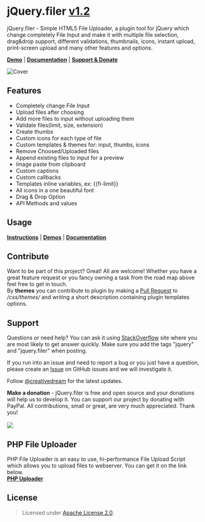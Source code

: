 jQuery.filer <a href="https://github.com/CreativeDream/jQuery.filer/releases/tag/v1.2">v1.2</a>
============
jQuery.filer - Simple HTML5 File Uploader, a plugin tool for jQuery which change completely File Input and make it with multiple file selection, drag&drop support, different validations, thumbnails, icons, instant upload, print-screen upload and many other features and options.

<b><a href="http://filer.grandesign.md/" target="blank">Demo</a></b> | <b><a href="http://filer.grandesign.md/#documentation" target="blank">Documentation</a></b> | <b><a href="http://filer.grandesign.md/#support" target="blank">Support & Donate</a></b>


![Cover](http://filer.grandesign.md/images/content/cover2.jpg "jQuery.filer")

Features
-------
* Completely change File Input
* Upload files after choosing
* Add more files to input without uploading them
* Validate files(limit, size, extension)
* Create thumbs
* Custom icons for each type of file
* Custom templates & themes for: input, thumbs, icons
* Remove Choosed/Uploaded files
* Append existing files to input for a preview
* Image paste from clipboard
* Custom captions
* Custom callbacks
* Templates inline variables, ex: {{fi-limit}}
* All icons in a one beautiful font
* Drag & Drop Option
* API Methods and values

Usage
-------
<b><a href="http://filer.grandesign.md/#instructions" target="blank">Instructions</a></b> | <b><a href="http://filer.grandesign.md/#demos" target="blank">Demos</a></b> | <b><a href="http://filer.grandesign.md/#documentation" target="blank">Documentation</a></b>

Contribute
-------
Want to be part of this project? Great! All are welcome!
Whether you have a great feature request or you fancy owning a task from the road map above feel free to get in touch.
<br>
By <b>themes</b> you can contribute to plugin by making a <a href="https://github.com/CreativeDream/jquery.filer/pulls" target="_blank">Pull Request</a> to <i>/css/themes/</i> and writing a short description containing plugin templates options.

Support
-------
Questions or need help? You can ask it using <a href="http://stackoverflow.com/questions/ask?tags=jQuery,jquery.filer" target="_blank">StackOverflow</a> site where you are most likely to get answer quickly. Make sure you add the tags "jquery" and "jquery.filer" when posting.

If you run into an issue and need to report a bug or you just have a question, please create an <a href="https://github.com/CreativeDream/jquery.filer/issues" target="_blank">Issue</a> on GitHub issues and we will investigate it.

Follow <a href="http://twitter.com/increativedream">@creativedream</a> for the latest updates.

<b>Make a donation</b> - jQuery.filer is free and open source and your donations will help us to develop it. You can support our project by donating with PayPal. All contributions, small or great, are very much appreciated. Thank you!
<br><br>
<a href="https://www.paypal.com/cgi-bin/webscr?cmd=_s-xclick&hosted_button_id=WFVGJ66RW22GJ" target="_blank"><img src="http://filer.grandesign.md/images/icons/1445905675_paypal-curved.png"></a>

PHP File Uploader
-------
PHP File Uploader is an easy to use, hi-performance File Upload Script which allows you to upload files to webserver. You can get it on the link below.
<br><b><a href="https://github.com/CreativeDream/php-uploader" target="blank">PHP Uploader</a></b>

License
-------
> Licensed under <a href="http://www.apache.org/licenses/LICENSE-2.0">Apache License 2.0</a>.
